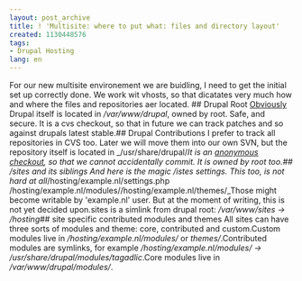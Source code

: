```yaml
---
layout: post_archive
title: ! 'Multisite: where to put what: files and directory layout'
created: 1130448576
tags:
- Drupal Hosting
lang: en
---
```

For our new multisite environement we are buidling, I need to get the initial set up correctly done. We work wit vhosts, so that dicatates very much how and where the files and repositories aer located. <!--break-->## Drupal Root
[Obviously](http://debian.org) Drupal itself is located in _/var/www/drupal_, owned by root. Safe, and secure. It is a cvs checkout, so that in future we can track patches and so against drupals latest stable.## Drupal Contributions
I prefer to track all repositories in CVS too. Later we will move them into our own SVN, but the repository itself is located in _/usr/share/drupal/_It is an [anonymous checkout](http://drupal.org/node/321), so that we cannot accidentally commit. It is owned by root too.## /sites and its siblings
And here is the magic /istes settings. This too, is not hard at all_/hosting/example.nl/settings.php /hosting/example.nl/modules//hosting/example.nl/themes/_Those might become writable by 'example.nl' user. But at the moment of writing, this is not yet decided upon.sites is a simlink from drupal root: _/var/www/sites -> /hosting_## site specific contributed modules and themes
All sites can have three sorts of modules and theme: core, contributed and custom.Custom modules live in _/hosting/example.nl/modules/_ or _themes/_.Contributed modules are symlinks, for example _/hosting/example.nl/modules/ -> /usr/share/drupal/modules/tagadlic_.Core modules live in _/var/www/drupal/modules/_.
